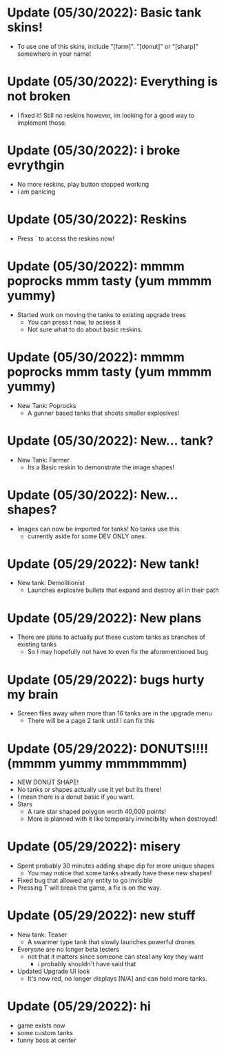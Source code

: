 # Update (05/30/2022): Basic tank skins!
- To use one of this skins, include "[farm]". "[donut]" or "[sharp]" somewhere in your name!

# Update (05/30/2022): Everything is not broken
- I fixed it! Still no reskins however, im looking
for a good way to implement those.

# Update (05/30/2022): i broke evrythgin
- No more reskins, play button stopped working
- i am panicing

# Update (05/30/2022): Reskins
- Press ` to access the reskins now!

# Update (05/30/2022): mmmm poprocks mmm tasty (yum mmmm yummy)
- Started work on moving the tanks to existing upgrade trees
  - You can press t now, to acsess it
  - Not sure what to do about basic reskins.

# Update (05/30/2022): mmmm poprocks mmm tasty (yum mmmm yummy)
- New Tank: Poprocks
  - A gunner based tanks that shoots smaller explosives!

# Update (05/30/2022): New... tank?
- New Tank: Farmer
  - Its a Basic reskin to demonstrate the image shapes!

# Update (05/30/2022): New... shapes?
- Images can now be imported for tanks! No tanks use this
  - currently aside for some DEV ONLY ones.

# Update (05/29/2022): New tank!
- New tank: Demolitionist
  - Launches explosive bullets that expand and destroy all in their path

# Update (05/29/2022): New plans
- There are plans to actually put these custom tanks as branches of existing tanks
  - So I may hopefully not have to even fix the aforementioned bug

# Update (05/29/2022): bugs hurty my brain
- Screen flies away when more than 16 tanks are in the upgrade menu
  - There will be a page 2 tank until I can fix this

# Update (05/29/2022): DONUTS!!!! (mmmm yummy mmmmmmm)
- NEW DONUT SHAPE!
 - No tanks or shapes actually use it yet but its there!
  - I mean there is a donut basic if you want.
- Stars
  - A rare star shaped polygon worth 40,000 points!
  - More is planned with it like temporary invincibility when destroyed!

# Update (05/29/2022): misery
- Spent probably 30 minutes adding shape dip for more unique shapes
  - You may notice that some tanks already have these new shapes!
- Fixed bug that allowed any entity to go invisible
- Pressing T will break the game, a fix is on the way.

# Update (05/29/2022): new stuff
- New tank: Teaser
  - A swarmer type tank that slowly launches powerful drones
- Everyone are no longer beta testers
  - not that it matters since someone can steal any key they want
    - i probably shouldn't have said that
- Updated Upgrade UI look
  - It's now red, no longer displays [N/A] and can hold more tanks.

# Update (05/29/2022): hi
- game exists now
- some custom tanks
- funny boss at center